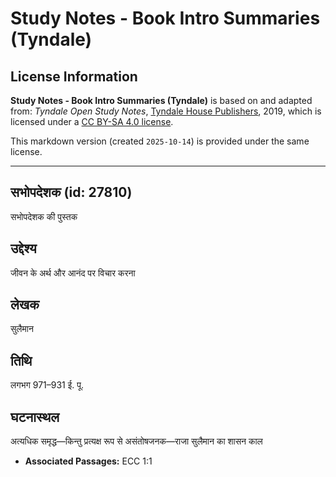 # Study Notes - Book Intro Summaries (Tyndale)

## License Information

**Study Notes - Book Intro Summaries (Tyndale)** is based on and adapted from: _Tyndale Open Study Notes_, [Tyndale House Publishers](https://tyndaleopenresources.com/), 2019, which is licensed under a [CC BY-SA 4.0 license](https://creativecommons.org/licenses/by-sa/4.0/legalcode.en).

This markdown version (created `2025-10-14`) is provided under the same license.



--------------------------------

## सभोपदेशक (id: 27810)

सभोपदेशक की पुस्तक

उद्देश्य
--------

जीवन के अर्थ और आनंद पर विचार करना

लेखक
----

सुलैमान

तिथि
----

लगभग 971–931 ई. पू.

घटनास्थल
--------

अत्यधिक समृद्ध—किन्तु प्रत्यक्ष रूप से असंतोषजनक—राजा सुलैमान का शासन काल

* **Associated Passages:** ECC 1:1

